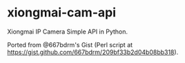 # xiongmai-cam-api
Xiongmai IP Camera Simple API in Python.

Ported from @667bdrm's Gist (Perl script at https://gist.github.com/667bdrm/209bf33b2d04b08bb318).
